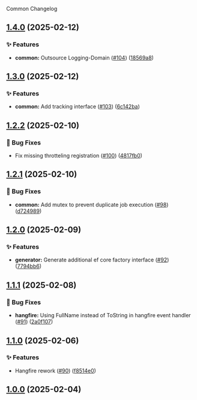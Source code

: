 Common Changelog
<a name="1.4.0"></a>
## [1.4.0](https://www.github.com/SaveApis/SaveApis.Core/releases/tag/v1.4.0) (2025-02-12)

### ✨ Features

* **common:** Outsource Logging-Domain ([#104](https://www.github.com/SaveApis/SaveApis.Core/issues/104)) ([18569a8](https://www.github.com/SaveApis/SaveApis.Core/commit/18569a8e0c58d35cf5d2c36cad7a4ab6f3816dac))

<a name="1.3.0"></a>
## [1.3.0](https://www.github.com/SaveApis/SaveApis.Core/releases/tag/v1.3.0) (2025-02-12)

### ✨ Features

* **common:** Add tracking interface ([#103](https://www.github.com/SaveApis/SaveApis.Core/issues/103)) ([6c142ba](https://www.github.com/SaveApis/SaveApis.Core/commit/6c142ba62042f96886e31d86c3b5e61a022d3c8e))

<a name="1.2.2"></a>
## [1.2.2](https://www.github.com/SaveApis/SaveApis.Core/releases/tag/v1.2.2) (2025-02-10)

### 🐛 Bug Fixes

* Fix missing throtteling registration ([#100](https://www.github.com/SaveApis/SaveApis.Core/issues/100)) ([4817fb0](https://www.github.com/SaveApis/SaveApis.Core/commit/4817fb0b111f807b164530d69ff0338024431400))

<a name="1.2.1"></a>
## [1.2.1](https://www.github.com/SaveApis/SaveApis.Core/releases/tag/v1.2.1) (2025-02-10)

### 🐛 Bug Fixes

* **common:** Add mutex to prevent duplicate job execution ([#98](https://www.github.com/SaveApis/SaveApis.Core/issues/98)) ([d724989](https://www.github.com/SaveApis/SaveApis.Core/commit/d72498913dbf1495021ba9f87b4544286b744011))

<a name="1.2.0"></a>
## [1.2.0](https://www.github.com/SaveApis/SaveApis.Core/releases/tag/v1.2.0) (2025-02-09)

### ✨ Features

* **generator:** Generate additional ef core factory interface ([#92](https://www.github.com/SaveApis/SaveApis.Core/issues/92)) ([7794bb6](https://www.github.com/SaveApis/SaveApis.Core/commit/7794bb6e7c88017020d48cb472ca28ea098e389e))

<a name="1.1.1"></a>
## [1.1.1](https://www.github.com/SaveApis/SaveApis.Core/releases/tag/v1.1.1) (2025-02-08)

### 🐛 Bug Fixes

* **hangfire:** Using FullName instead of ToString in hangfire event handler ([#91](https://www.github.com/SaveApis/SaveApis.Core/issues/91)) ([2a0f107](https://www.github.com/SaveApis/SaveApis.Core/commit/2a0f107d829cdc4220dc345ae079d9bc3bba8384))

<a name="1.1.0"></a>
## [1.1.0](https://www.github.com/SaveApis/SaveApis.Core/releases/tag/v1.1.0) (2025-02-06)

### ✨ Features

* Hangfire rework ([#90](https://www.github.com/SaveApis/SaveApis.Core/issues/90)) ([f8514e0](https://www.github.com/SaveApis/SaveApis.Core/commit/f8514e0fbf065deb63e335c231d87c4bb791a549))

<a name="1.0.0"></a>
## [1.0.0](https://www.github.com/SaveApis/SaveApis.Core/releases/tag/v1.0.0) (2025-02-04)

